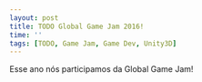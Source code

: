 ```yaml
---
layout: post
title: TODO Global Game Jam 2016!
time: ''
tags: [TODO, Game Jam, Game Dev, Unity3D]
---
```


Esse ano nós participamos da Global Game Jam!
